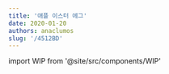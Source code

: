 ```yaml
---
title: '애플 이스터 에그'
date: 2020-01-20
authors: anaclumos
slug: '/4512BD'
---
```


import WIP from '@site/src/components/WIP'

<WIP state="translating" />
